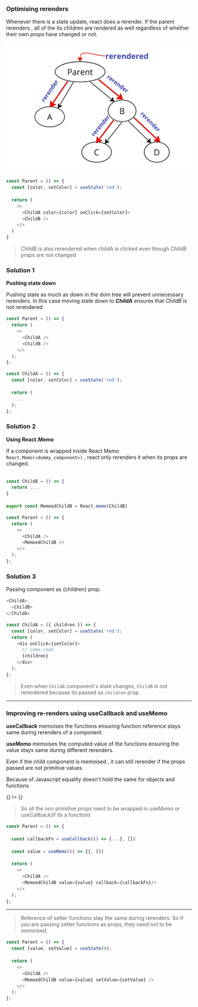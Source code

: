 ### Optimising rerenders

Whenever there is a state update, react does a rerender. If the parent rerenders , all of the its children are rendered as well regardless of whether their own props have changed or not.

![child rerender image](../src/assets/rerenderDOMTree.jpg)

```js
const Parent = () => {
  const [color, setColor] = useState('red');

  return (
    <>
      <ChildA color={color} onClick={setColor}>
      <ChildB />
    </>
  )
}

```

> ChildB is also rerendered when childA is clicked even though ChildB props are not changed

### Solution 1

**Pushing state down**

Pushing state as much as down in the dom tree will prevent unnecessary rerenders.
In this case moving state down to **_ChildA_** ensures that _ChildB_ is not rerendered

```js
const Parent = () => {
  return (
    <>
      <ChildA />
      <ChildB />
    </>
  );
};
```

```js
const ChildA = () => {
  const [color, setColor] = useState('red');

  return (
    ...
  );
};
```

### Solution 2

**Using React.Memo**

If a component is wrapped inside React Memo `React.Memo(<dummy_component>)` , react only rerenders it when its props are changed.

```js

const ChildB = () => {
  return ....
}

export const MemoedChildB = React.memo(ChildB)

```

```js
const Parent = () => {
  return (
    <>
      <ChildA />
      <MemoedChildB />
    </>
  );
};
```

### Solution 3

Passing component as {children} prop.

```js
<ChildA>
  <ChildB>
</ChildA>
```

```js
const ChildA = ({ children }) => {
  const [color, setColor] = useState('red');
  return (
    <div onClick={setColor}>
      // some code
      {children}
    </div>
  );
};
```

> Even when `ChildA` component's state changes, `ChildB` is not rerendered because its passed as `children` prop.

---

### Improving re-renders using useCallback and useMemo

**useCallback** memoises the functions ensuring function reference stays same during rerenders of a component.

**useMemo** memoises the computed value of the functions ensuring the value stays same during different rerenders.

Even if the child component is memoised , it can still rerender if the props passed are not primitive values

Because of Javascript equality doesn't hold the same for objects and functions

{} != {}

> So all the non primitive props need to be wrapped in useMemo or useCallback(if its a function)

```js
const Parent = () => {

  const callbackFn = useCallback(() => {...}, [])

  const value = useMemo(() => {}, [])

  return (
    <>
      <ChildA />
      <MemoedChildB value={value} callback={callbackFn}/>
    </>
  );
};
```

---

> Reference of setter functions stay the same during rerenders. So if you are passing setter functions as props, they need not to be memoised.

```js
const Parent = () => {
  const [value, setValue] = useState(0);

  return (
    <>
      <ChildA />
      <MemoedChildB value={value} setValue={setValue} />
    </>
  );
};
```
